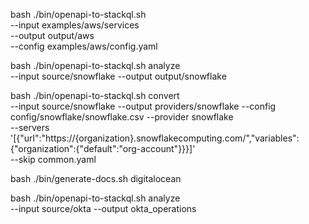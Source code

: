 bash ./bin/openapi-to-stackql.sh \
  --input examples/aws/services \
  --output output/aws \
  --config examples/aws/config.yaml

bash ./bin/openapi-to-stackql.sh analyze \
--input source/snowflake --output output/snowflake

bash ./bin/openapi-to-stackql.sh convert \
--input source/snowflake --output providers/snowflake --config config/snowflake/snowflake.csv --provider snowflake \
--servers '[{"url":"https://{organization}.snowflakecomputing.com/","variables":{"organization":{"default":"org-account"}}}]' \
--skip common.yaml

bash ./bin/generate-docs.sh digitalocean


bash ./bin/openapi-to-stackql.sh analyze \
--input source/okta --output okta_operations